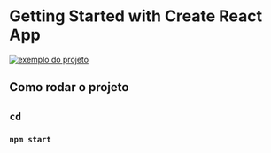 # Getting Started with Create React App

[<img src="./coutries.gif" alt="exemplo do projeto">](https://rest-coutries.netlify.app)
## Como rodar o projeto
## `cd `
### `npm start`








